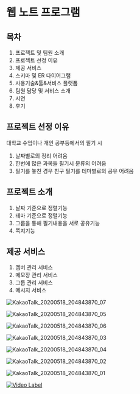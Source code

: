 # 웹 노트 프로그램
## 목차
1. 프로젝트 및 팀원 소개
2. 프로젝트 선정 이유
3. 제공 서비스
4. 스키마 및 ER 다이어그램
5. 사용기술&툴&서비스 플랫폼
6. 팀원 담당 및 서비스 소개
7. 시연
8. 후기

## 프로젝트 선정 이유
대학교 수업이나 개인 공부등에서의 필기 시
1. 날짜별로의 정리 어려움
2. 한번에 많은 과목들 필기시 분류의 어려움
3. 필기를 놓친 경우 친구 필기를 테마별로의 공유 어려움

## 프로젝트 소개
1.  날짜 기준으로 정렬기능
2.  테마 기준으로 정렬기능 
3.  그룹을 통해 필기내용을 서로 공유기능
4.  쪽지기능

## 제공 서비스
1.  멤버 관리 서비스
2.  메모장 관리 서비스
3.  그룹 관리 서비스
4.  메시지 서비스 

![KakaoTalk_20200518_204843870_07](https://user-images.githubusercontent.com/49268465/82209988-33dceb80-9949-11ea-9853-77540b9690c2.jpg)

![KakaoTalk_20200518_204843870_05](https://user-images.githubusercontent.com/49268465/82210011-3a6b6300-9949-11ea-807c-10d41b9e383f.jpg)

![KakaoTalk_20200518_204843870_06](https://user-images.githubusercontent.com/49268465/82210015-3c352680-9949-11ea-961e-86d134b76570.jpg)

![KakaoTalk_20200518_204843870_03](https://user-images.githubusercontent.com/49268465/82210068-5242e700-9949-11ea-9244-40acc74c99b1.jpg)

![KakaoTalk_20200518_204843870_04](https://user-images.githubusercontent.com/49268465/82210087-5bcc4f00-9949-11ea-9f5a-12cac06096c3.jpg)

![KakaoTalk_20200518_204843870_02](https://user-images.githubusercontent.com/49268465/82210121-671f7a80-9949-11ea-8233-04f874d151f9.jpg)

![KakaoTalk_20200518_204843870_01](https://user-images.githubusercontent.com/49268465/82210138-6d155b80-9949-11ea-943d-d512e8765aa2.jpg)
 
[![Video Label](http://img.youtube.com/vi/uLR1RNqJ1Mw/0.jpg)](https://youtu.be/QuPwOkngWXM)

